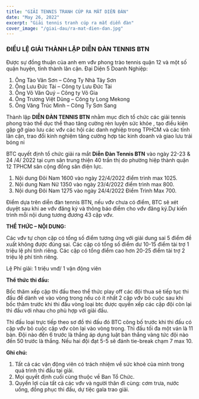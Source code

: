 ```yaml
---
title: "GIẢI TENNIS TRANH CÚP RA MẮT DIỄN ĐÀN"
date: "May 26, 2022"
excerpt: "Giải tennis tranh cúp ra mắt diễn đàn"
cover_image: "/giai-dau/ra-mat-dien-dan.jpg"
---
```


### ĐIỀU LỆ GIẢI THÀNH LẬP DIỄN ĐÀN TENNIS BTN

Được sự đồng thuận của anh em vđv phong trào tennis quận 12 và một số quận huyện, tỉnh thành lân cận. Đại Diện 5 Doanh Nghiệp:

1. Ông Tào Văn Sơn – Công Ty Nhà Tây Sơn
2. Ông Lưu Đức Tài – Công ty Lưu Đức Tài
3. Ông Võ Văn Quý – Công ty Võ Gia
4. Ông Trương Việt Dũng – Công ty Long Mekong
5. Ông Văng Trúc Minh – Công Ty Sơn Sang

Thành lập **DIỄN ĐÀN TENNIS BTN** nhằm mục đích tổ chức các giải tennis phong trào thể dục thể thao tăng cường rèn luyện sức khỏe , tạo điều kiện gặp gỡ giao lưu các vđv các hội các danh nghiệp trong TPHCM và các tỉnh lân cận, trao đổi kinh nghiệm tăng cường hợp tác kinh doanh và giao lưu trái bóng ni

BTC quyết định tổ chức giải ra mắt **Diễn Đàn Tennis BTN** vào ngày 22-23 & 24 /4/ 2022 tại cụm sân trung thiện 40 trần thị do phường hiệp thành quận 12 TPHCM sân cộng đồng sân điện lực.

1. Nội dung Đôi Nam 1600 vào ngày 22/4/2022 điểm trình max 1025.
2. Nội dung Nam Nữ 1350 vào ngày 23/4/2022 điểm trình max 800.
3. Nội dung Đôi Nam 1275 vào ngày 24/4/2022 Điểm Trình Max 700.

Điểm dựa trên diễn đàn tennis BTN, nếu vđv chưa có điểm, BTC sẽ xét duyệt sau khi ae vđv đăng ký và thông báo điểm cho vđv đăng ký.Dự kiến trình mỗi nội dung tương đương 43 cặp vđv.

**THỂ THỨC – NỘI DUNG:**

Các vđv tự chọn cặp có tổng số điểm tương ứng với giải dung sai 5 điểm đề xuất không được đúng sai. Các cặp có tổng số điểm dư 10-15 điểm tài trợ 1 triệu lệ phí tính riêng. Các cặp có tổng điểm cao hơn 20-25 điểm tài trợ 2 triệu lệ phí tính riêng.

Lệ Phí giải: 1 triệu vnđ/ 1 vận động viên

**Thể thức thi đấu:**

Bốc thăm xếp cặp thì đấu theo thể thức play off các đội thua sẽ tiếp tục thi đấu để dành vé vào vòng trong nếu có ít nhất 2 cặp vđv bỏ cuộc sau khi bốc thăm trước khi thi đấu vòng loại btc được quyền xếp các cặp đội còn lại thì đấu với nhau cho phù hợp với giải đấu.

Thì đấu loại trực tiếp theo sơ đồ thì đấu đó BTC công bố trước khi thi đấu có cặp vđv bỏ cuộc cặp vđv còn lại vào vòng trong. Thì đấu tối đa một ván là 11 bàn. Đội nào đến 6 trước là thắng áp dụng luật bàn thắng vàng tức đội nào đến 50 trước là thắng. Nếu hai đội đạt 5-5 sẽ đánh tie-break chạm 7 max 10.

**Ghi chú:**

1. Tất cả các vận động viên có trách nhiệm về sức khoẻ của mình trong quá trình thi đấu tại giải.
2. Mọi quyết định cuối cùng thuộc về Ban Tổ Chức.
3. Quyền lợi của tất cả các vđv và người thân đi cùng: cơm trưa, nước uống, đồng phục thi đấu, dự tiệc gala trao giải.
